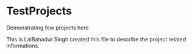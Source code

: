 # TestProjects
Demonstrating few projects here

This is LalBahadur Singh created this file to describe the project related informations.
